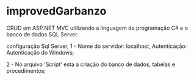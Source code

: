# improvedGarbanzo

CRUD em ASP.NET MVC utilizando a linguagem de programação C# e o banco de dados SQL Server.

configuração Sql Server, 
1 - Nome do servidor: localhost, Autenticação: Autenticação do Windows;

2 - No arquivo 'Script' esta a criação do banco de dados, tabelas e procedimentos;
